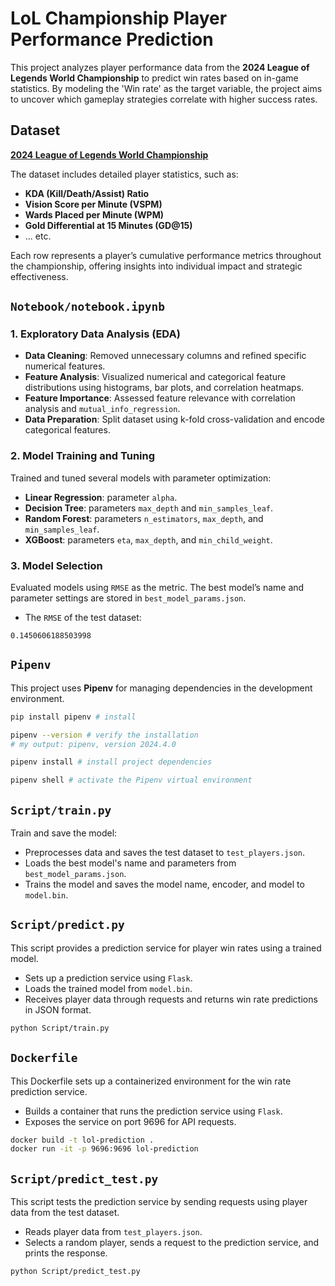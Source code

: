 # LoL Championship Player Performance Prediction

This project analyzes player performance data from the **2024 League of Legends World Championship** to predict win rates based on in-game statistics. By modeling the 'Win rate' as the target variable, the project aims to uncover which gameplay strategies correlate with higher success rates.

## Dataset
[**2024 League of Legends World Championship**](https://www.kaggle.com/datasets/anmatngu/2024-lol-championship-player-stats-and-swiss-stage)

The dataset includes detailed player statistics, such as:
- **KDA (Kill/Death/Assist) Ratio**
- **Vision Score per Minute (VSPM)**
- **Wards Placed per Minute (WPM)**
- **Gold Differential at 15 Minutes (GD@15)**
- ... etc.

Each row represents a player’s cumulative performance metrics throughout the championship, offering insights into individual impact and strategic effectiveness.

## `Notebook/notebook.ipynb`

### 1. Exploratory Data Analysis (EDA)
- **Data Cleaning**: Removed unnecessary columns and refined specific numerical features.
- **Feature Analysis**: Visualized numerical and categorical feature distributions using histograms, bar plots, and correlation heatmaps.
- **Feature Importance**: Assessed feature relevance with correlation analysis and `mutual_info_regression`.
- **Data Preparation**: Split dataset using k-fold cross-validation and encode categorical features.

### 2. Model Training and Tuning
Trained and tuned several models with parameter optimization:
- **Linear Regression**: parameter `alpha`.
- **Decision Tree**: parameters `max_depth` and `min_samples_leaf`.
- **Random Forest**: parameters `n_estimators`, `max_depth`, and `min_samples_leaf`.
- **XGBoost**: parameters `eta`, `max_depth`, and `min_child_weight`.

### 3. Model Selection
Evaluated models using `RMSE` as the metric. The best model’s name and parameter settings are stored in `best_model_params.json`.
- The `RMSE` of the test dataset:
```
0.1450606188503998
```
## `Pipenv`
This project uses **Pipenv** for managing dependencies in the development environment.


```bash
pip install pipenv # install

pipenv --version # verify the installation
# my output: pipenv, version 2024.4.0

pipenv install # install project dependencies

pipenv shell # activate the Pipenv virtual environment
```

## `Script/train.py`
Train and save the model:
- Preprocesses data and saves the test dataset to `test_players.json`.
- Loads the best model's name and parameters from `best_model_params.json`.
- Trains the model and saves the model name, encoder, and model to `model.bin`.

## `Script/predict.py`
This script provides a prediction service for player win rates using a trained model.
- Sets up a prediction service using `Flask`.
- Loads the trained model from `model.bin`.
- Receives player data through requests and returns win rate predictions in JSON format.

```bash
python Script/train.py
```

## `Dockerfile`
This Dockerfile sets up a containerized environment for the win rate prediction service.
- Builds a container that runs the prediction service using `Flask`.
- Exposes the service on port 9696 for API requests.

```bash
docker build -t lol-prediction .
docker run -it -p 9696:9696 lol-prediction
```

## `Script/predict_test.py`
This script tests the prediction service by sending requests using player data from the test dataset.
- Reads player data from `test_players.json`.
- Selects a random player, sends a request to the prediction service, and prints the response.

```bash
python Script/predict_test.py
```